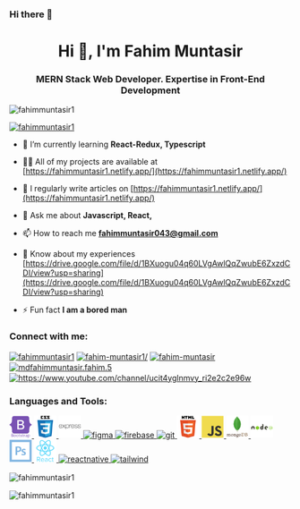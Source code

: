 ### Hi there 👋
<h1 align="center">Hi 👋, I'm Fahim Muntasir</h1>
<h3 align="center">MERN Stack Web Developer. Expertise in Front-End Development</h3>

<p align="left"> <img src="https://komarev.com/ghpvc/?username=fahimmuntasir1&label=Profile%20views&color=0e75b6&style=flat" alt="fahimmuntasir1" /> </p>

<p align="left"> <a href="https://twitter.com/fahimmuntasir1" target="blank"><img src="https://img.shields.io/twitter/follow/fahimmuntasir1?logo=twitter&style=for-the-badge" alt="fahimmuntasir1" /></a> </p>

- 🌱 I’m currently learning **React-Redux, Typescript**

- 👨‍💻 All of my projects are available at [https://fahimmuntasir1.netlify.app/](https://fahimmuntasir1.netlify.app/)

- 📝 I regularly write articles on [https://fahimmuntasir1.netlify.app/](https://fahimmuntasir1.netlify.app/)

- 💬 Ask me about **Javascript, React,**

- 📫 How to reach me **fahimmuntasir043@gmail.com**

- 📄 Know about my experiences [https://drive.google.com/file/d/1BXuogu04q60LVgAwlQqZwubE6ZxzdCDI/view?usp=sharing](https://drive.google.com/file/d/1BXuogu04q60LVgAwlQqZwubE6ZxzdCDI/view?usp=sharing)

- ⚡ Fun fact **I am a bored man**

<h3 align="left">Connect with me:</h3>
<p align="left">
<a href="https://twitter.com/fahimmuntasir1" target="blank"><img align="center" src="https://raw.githubusercontent.com/rahuldkjain/github-profile-readme-generator/master/src/images/icons/Social/twitter.svg" alt="fahimmuntasir1" height="30" width="40" /></a>
<a href="https://linkedin.com/in/fahim-muntasir1/" target="blank"><img align="center" src="https://raw.githubusercontent.com/rahuldkjain/github-profile-readme-generator/master/src/images/icons/Social/linked-in-alt.svg" alt="fahim-muntasir1/" height="30" width="40" /></a>
<a href="https://stackoverflow.com/users/18560179/fahim-muntasir" target="blank"><img align="center" src="https://raw.githubusercontent.com/rahuldkjain/github-profile-readme-generator/master/src/images/icons/Social/stack-overflow.svg" alt="fahim-muntasir" height="30" width="40" /></a>
<a href="https://fb.com/mdfahimmuntasir.fahim.5" target="blank"><img align="center" src="https://raw.githubusercontent.com/rahuldkjain/github-profile-readme-generator/master/src/images/icons/Social/facebook.svg" alt="mdfahimmuntasir.fahim.5" height="30" width="40" /></a>
<a href="https://www.youtube.com/c/cit4yglnmvy_ri2e2c2e96w" target="blank"><img align="center" src="https://raw.githubusercontent.com/rahuldkjain/github-profile-readme-generator/master/src/images/icons/Social/youtube.svg" alt="https://www.youtube.com/channel/ucit4yglnmvy_ri2e2c2e96w" height="30" width="40" /></a>
</p>

<h3 align="left">Languages and Tools:</h3>
<p align="left"> <a href="https://getbootstrap.com" target="_blank" rel="noreferrer"> <img src="https://raw.githubusercontent.com/devicons/devicon/master/icons/bootstrap/bootstrap-plain-wordmark.svg" alt="bootstrap" width="40" height="40"/> </a> <a href="https://www.w3schools.com/css/" target="_blank" rel="noreferrer"> <img src="https://raw.githubusercontent.com/devicons/devicon/master/icons/css3/css3-original-wordmark.svg" alt="css3" width="40" height="40"/> </a> <a href="https://expressjs.com" target="_blank" rel="noreferrer"> <img src="https://raw.githubusercontent.com/devicons/devicon/master/icons/express/express-original-wordmark.svg" alt="express" width="40" height="40"/> </a> <a href="https://www.figma.com/" target="_blank" rel="noreferrer"> <img src="https://www.vectorlogo.zone/logos/figma/figma-icon.svg" alt="figma" width="40" height="40"/> </a> <a href="https://firebase.google.com/" target="_blank" rel="noreferrer"> <img src="https://www.vectorlogo.zone/logos/firebase/firebase-icon.svg" alt="firebase" width="40" height="40"/> </a> <a href="https://git-scm.com/" target="_blank" rel="noreferrer"> <img src="https://www.vectorlogo.zone/logos/git-scm/git-scm-icon.svg" alt="git" width="40" height="40"/> </a> <a href="https://www.w3.org/html/" target="_blank" rel="noreferrer"> <img src="https://raw.githubusercontent.com/devicons/devicon/master/icons/html5/html5-original-wordmark.svg" alt="html5" width="40" height="40"/> </a> <a href="https://developer.mozilla.org/en-US/docs/Web/JavaScript" target="_blank" rel="noreferrer"> <img src="https://raw.githubusercontent.com/devicons/devicon/master/icons/javascript/javascript-original.svg" alt="javascript" width="40" height="40"/> </a> <a href="https://www.mongodb.com/" target="_blank" rel="noreferrer"> <img src="https://raw.githubusercontent.com/devicons/devicon/master/icons/mongodb/mongodb-original-wordmark.svg" alt="mongodb" width="40" height="40"/> </a> <a href="https://nodejs.org" target="_blank" rel="noreferrer"> <img src="https://raw.githubusercontent.com/devicons/devicon/master/icons/nodejs/nodejs-original-wordmark.svg" alt="nodejs" width="40" height="40"/> </a> <a href="https://www.photoshop.com/en" target="_blank" rel="noreferrer"> <img src="https://raw.githubusercontent.com/devicons/devicon/master/icons/photoshop/photoshop-line.svg" alt="photoshop" width="40" height="40"/> </a> <a href="https://reactjs.org/" target="_blank" rel="noreferrer"> <img src="https://raw.githubusercontent.com/devicons/devicon/master/icons/react/react-original-wordmark.svg" alt="react" width="40" height="40"/> </a> <a href="https://reactnative.dev/" target="_blank" rel="noreferrer"> <img src="https://reactnative.dev/img/header_logo.svg" alt="reactnative" width="40" height="40"/> </a> <a href="https://tailwindcss.com/" target="_blank" rel="noreferrer"> <img src="https://www.vectorlogo.zone/logos/tailwindcss/tailwindcss-icon.svg" alt="tailwind" width="40" height="40"/> </a> </p>

<p><img align="center" src="https://github-readme-stats.vercel.app/api/top-langs?username=fahimmuntasir1&show_icons=true&locale=en&layout=compact" alt="fahimmuntasir1" /></p>

<p><img align="center" src="https://github-readme-streak-stats.herokuapp.com/?user=fahimmuntasir1&" alt="fahimmuntasir1" /></p>
